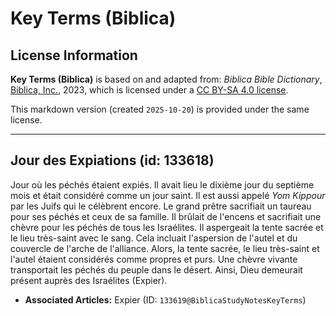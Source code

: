 # Key Terms (Biblica)

## License Information

**Key Terms (Biblica)** is based on and adapted from: _Biblica Bible Dictionary_, [Biblica, Inc.](https://www.biblica.com/), 2023, which is licensed under a [CC BY-SA 4.0 license](https://creativecommons.org/licenses/by-sa/4.0/legalcode.en).

This markdown version (created `2025-10-20`) is provided under the same license.



--------------------------------

## Jour des Expiations (id: 133618)

Jour où les péchés étaient expiés. Il avait lieu le dixième jour du septième mois et était considéré comme un jour saint. Il est aussi appelé *Yom Kippour* par les Juifs qui le célèbrent encore. Le grand prêtre sacrifiait un taureau pour ses péchés et ceux de sa famille. Il brûlait de l'encens et sacrifiait une chèvre pour les péchés de tous les Israélites. Il aspergeait la tente sacrée et le lieu très\-saint avec le sang. Cela incluait l'aspersion de l'autel et du couvercle de l'arche de l'alliance. Alors, la tente sacrée, le lieu très\-saint et l'autel étaient considérés comme propres et purs. Une chèvre vivante transportait les péchés du peuple dans le désert. Ainsi, Dieu demeurait présent auprès des Israélites (Expier).

* **Associated Articles:** Expier (ID: `133619@BiblicaStudyNotesKeyTerms`)

